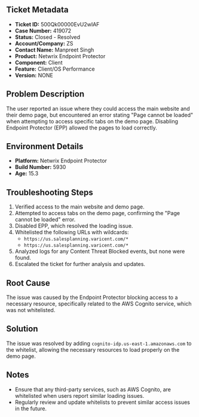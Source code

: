## Ticket Metadata
- **Ticket ID:** 500Qk00000EvU2wIAF
- **Case Number:** 419072
- **Status:** Closed - Resolved
- **Account/Company:** ZS
- **Contact Name:** Manpreet Singh
- **Product:** Netwrix Endpoint Protector
- **Component:** Client
- **Feature:** Client/OS Performance
- **Version:** NONE

## Problem Description
The user reported an issue where they could access the main website and their demo page, but encountered an error stating "Page cannot be loaded" when attempting to access specific tabs on the demo page. Disabling Endpoint Protector (EPP) allowed the pages to load correctly.

## Environment Details
- **Platform:** Netwrix Endpoint Protector
- **Build Number:** 5930
- **Age:** 15.3

## Troubleshooting Steps
1. Verified access to the main website and demo page.
2. Attempted to access tabs on the demo page, confirming the "Page cannot be loaded" error.
3. Disabled EPP, which resolved the loading issue.
4. Whitelisted the following URLs with wildcards:
   - `https://us.salesplanning.varicent.com/*`
   - `https://us.salesplanning.varicent.com/*`
5. Analyzed logs for any Content Threat Blocked events, but none were found.
6. Escalated the ticket for further analysis and updates.

## Root Cause
The issue was caused by the Endpoint Protector blocking access to a necessary resource, specifically related to the AWS Cognito service, which was not whitelisted.

## Solution
The issue was resolved by adding `cognito-idp.us-east-1.amazonaws.com` to the whitelist, allowing the necessary resources to load properly on the demo page.

## Notes
- Ensure that any third-party services, such as AWS Cognito, are whitelisted when users report similar loading issues.
- Regularly review and update whitelists to prevent similar access issues in the future.
